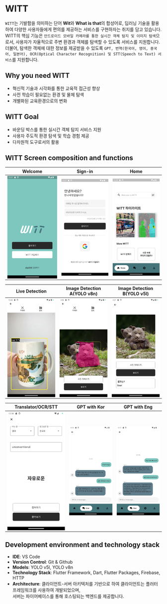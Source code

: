 # WITT

`WITT`는 기발함을 의미하는 단어 **Wit**와 **What is that**의 합성어로, 딥러닝 기술을 활용하여 다양한 사용자들에게 편의를 제공하는 서비스를 구현하자는 취지를 담고 있습니다. WITT의 핵심 기능은 `안드로이드 모바일 카메라를 통한 실시간 객체 탐지 및 이미지 탐색`으로서, 사용자가 자율적으로 주변 환경과 객체를 탐색할 수 있도록 서비스를 지원합니다. 더불어, 탐색한 객체에 대한 정보를 제공받을 수 있도록 `GPT, 번역(한국어, 영어, 중국어, 일본어), OCR(Optical Character Recognition) 및 STT(Speech to Text) 서비스`를 지원합니다.  

## Why you need WITT

* 혁신적 기술과 시각화를 통한 교육적 접근성 향상
* 사전 학습이 필요없는 환경 및 물체 탐색
* 개별화된 교육환경으로의 변화

## WITT Goal

* 바운딩 박스를 통한 실시간 객체 탐지 서비스 지원
* 사용자 주도적 환경 탐색 및 학습 경험 제공
* 다차원적 도구로서의 활용

## WITT Screen composition and functions

| **Welcome** |  **Sign-in**  |  **Home** |
| :---:|:---:|:---:|
| <img align="center" alt="WITT Application welcome screen image" src="./pics/welcome.png" width="220px" /> | <img align="center" alt="WITT Application sign-in screen image" src="./pics/signin.png" width="220px" /> |<img align="center" alt="WITT Application home screen image" src="./pics/home.png" width="220px" /> |

| **Live Detection** | **Image Detection A**(YOLO v8n) | **Image Detection B**(YOLO v5l)  |
| :---:|:---:|:---:|
| <img align="center" alt="WITT Application object detection with camera screen image" src="./pics/camera1.png" width="220px" /> | <img align="center" alt="WITT Application object detection with gallery screen image" src="./pics/gallery.png" width="220px" /> |<img align="center" alt="WITT Application object detection results as label screen image" src="./pics/gallery_image.png" width="220px" /> |

| **Translator/OCR/STT** | **GPT with Kor** | **GPT with Eng**  |
| :---:|:---:|:---:|
| <img align="center" alt="WITT Application translator, ocr, stt service screen image" src="./pics/ocr_stt_translate.png" width="220px" /> | <img align="center" alt="WITT Application gpt with Korean screen image" src="./pics/gpt_kor.png" width="220px" /> |<img align="center" alt="WITT Application gpt with English screen image" src="./pics/gpt_en.png" width="220px" /> |

## Development environment and technology stack

* **IDE**: VS Code  
* **Version Control**: Git & Github  
* **Models**: YOLO v5l, YOLO v8n  
* **Technology Stack**: Flutter Framework, Dart, Flutter Packages, Firebase, HTTP  
* **Architecture**: 클라이언트-서버 아키텍처를 기반으로 하여 클라이언트는 플러터 프레임워크를 사용하여 개발되었으며,  
서버는 파이어베이스를 통해 호스팅되는 백엔드를 제공합니다.  
